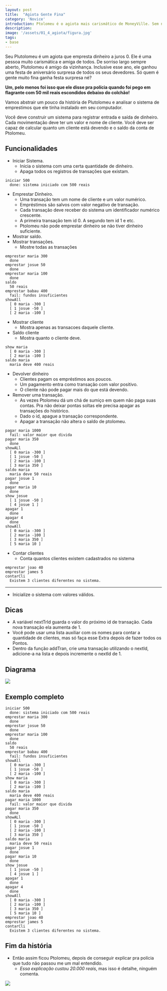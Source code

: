 ```yaml
---
layout: post
title:  "Agiota Gente Fina"
category: 'Novice'
introduction: Ptolomeu é o agiota mais carismático de MoneyVille. Sem nenhuma razão foi denunciado e acabou indo pra cadeira. A lasqueira foi que ele afirma que quem implementou o software de controle dos empréstimos e de apagar registro de defuntos foi você.
description: 
image: '/assets/01_4_agiota/figura.jpg'
tags:
- base
---
```


Seu Plutolomeu é um agiota que empresta dinheiro a juros 0. Ele é uma pessoa muito carismática e amiga de todos. De sorriso largo sempre aberto, Plutolomeu é amigo da vizinhança. Inclusive esse ano, ele ganhou uma festa de aniversário surpresa de todos os seus devedores. Só quem é gente muito fina ganha festa surpresa né?

**Um, pelo menos foi isso que ele disse pra polícia quando foi pego em flagrante com 50 mil reais escondidos debaixo do colchão!**

Vamos abstrair um pouco da história de Plutolomeu e analisar o sistema de emprestimos que ele tinha instalado em seu computador.

Você deve construir um sistema para registrar entrada e saída de dinheiro. Cada movimentação deve ter um valor e nome de cliente. Você deve ser capaz de calcular quanto um cliente está devendo e o saldo da conta de Ptolomeu.

## Funcionalidades

- Iniciar Sistema.
    - Inicia o sistema com uma certa quantidade de dinheiro.
    - Apaga todos os registros de transações que existam.

```
iniciar 500
  done: sistema iniciado com 500 reais
```

- Emprestar Dinheiro.
    - Uma transação tem um nome de cliente e um valor numérico.
    - Empréstimos são salvos com valor negativo de transação.
    - Cada transação deve receber do sistema um identificador numérico crescente.
    - A primeira transação tem id 0. A segundo tem id 1 e etc.
    - Ptolomeu não pode emprestar dinheiro se não tiver dinheiro suficiente.
- Mostrar saldo.
- Mostrar transações.
    - Mostre todas as transações

```
emprestar maria 300
  done
emprestar josue 50
  done
emprestar maria 100
  done
saldo
  50 reais
emprestar babau 400
  fail: fundos insuficientes
showAll
  [ 0 maria -300 ]
  [ 1 josue -50 ]
  [ 2 maria -100 ]
```

- Mostrar cliente
    - Mostra apenas as transacoes daquele cliente.
- Saldo cliente
    - Mostra quanto o cliente deve.

```
show maria
  [ 0 maria -300 ]
  [ 2 maria -100 ]
saldo maria
  maria deve 400 reais
```

- Devolver dinheiro
    - Clientes pagam os empréstimos aos poucos.
    - Um pagamento entra como transação com valor positivo.
    - O cliente não pode pagar mais do que está devendo.
- Remover uma transação.    
    - As vezes Ptolomeu dá um chá de sumiço em quem não paga suas contas. Pra não deixar pontas soltas ele precisa apagar as transações do histórico.
    - Dado o id, apague a transação correspondente.
    - Apagar a transação não altera o saldo de ptolomeu.

```
pagar maria 1000
  fail: valor maior que divida
pagar maria 350
  done
showALl
  [ 0 maria -300 ]
  [ 1 josue -50 ]
  [ 2 maria -100 ]
  [ 3 maria 350 ]
saldo maria
  maria deve 50 reais
pagar josue 1
  done
pagar maria 10
  done
show josue
  [ 1 josue -50 ]
  [ 4 josue 1 ]
apagar 1
  done
apagar 4
  done
showAll
  [ 0 maria -300 ]
  [ 2 maria -100 ]
  [ 3 maria 350 ]
  [ 5 maria 10 ]
```

- Contar clientes
    - Conta quantos clientes existem cadastrados no sistema

```
emprestar joao 40
emprestar james 5
contarCli
  Existem 3 clientes diferentes no sistema.
```

---
- Inicialize o sistema com valores válidos.

## Dicas
- A variável nextTrId guarda o valor do próximo id de transação. Cada nova transação ela aumenta de 1.
- Você pode usar uma lista auxiliar com os nomes para contar a quantidade de clientes, mas só faça esse Extra depois de fazer todos os Pontos.
- Dentro da função addTran, crie uma transação utilizando o nextId, adicione-a na lista e depois incremente o nextId de 1.

## Diagrama

![](/assets/01_4_agiota/diagrama.png)

## Exemplo completo

```
iniciar 500
  done: sistema iniciado com 500 reais
emprestar maria 300
  done
emprestar josue 50
  done
emprestar maria 100
  done
saldo
  50 reais
emprestar babau 400
  fail: fundos insuficientes
showAll
  [ 0 maria -300 ]
  [ 1 josue -50 ]
  [ 2 maria -100 ]
show maria
  [ 0 maria -300 ]
  [ 2 maria -100 ]
saldo maria
  maria deve 400 reais
pagar maria 1000
  fail: valor maior que divida
pagar maria 350
  done
showALl
  [ 0 maria -300 ]
  [ 1 josue -50 ]
  [ 2 maria -100 ]
  [ 3 maria 350 ]
saldo maria
  maria deve 50 reais
pagar josue 1
  done
pagar maria 10
  done
show josue
  [ 1 josue -50 ]
  [ 4 josue 1 ]
apagar 1
  done
apagar 4
  done
showAll
  [ 0 maria -300 ]
  [ 2 maria -100 ]
  [ 3 maria 350 ]
  [ 5 maria 10 ]
emprestar joao 40
emprestar james 5
contarCli
  Existem 3 clientes diferentes no sistema.
```

## Fim da história

- Então assim ficou Ptolomeu, depois de conseguir explicar pra polícia que tudo não passou me um mal entendido. 
    - *Essa explicação custou 20.000 reais*, mas isso é detalhe, ninguém comenta.

![](/assets/01_4_agiota/ptolomeu.jpg)